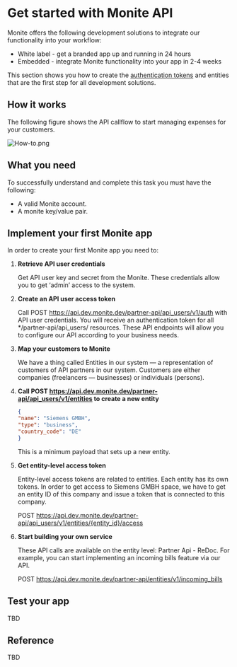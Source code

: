 # Get started with Monite API

Monite offers the following development solutions to integrate our functionality into your workflow:

- White label - get a branded app up and running in 24 hours
- Embedded - integrate Monite functionality into your app in 2-4 weeks

This section shows you how to create the [authentication tokens](d.authentication.md) and entities that are the first step for all development solutions. 

## How it works

The following figure shows the API callflow to start managing expenses for your customers. 

![How-to.png](https://stoplight.io/api/v1/projects/cHJqOjkzMDU5/images/pU1fL82z3u0)




## What you need

To successfully understand and complete this task you must have the following:

- A valid Monite account.
- A monite key/value pair.

## Implement your first Monite app

In order to create your first Monite app you need to:

1. **Retrieve API user credentials**

   Get API user key and secret from the Monite. These credentials allow you to get ‘admin’ access to the system.

2. **Create an API user access token**

    Call POST https://api.dev.monite.dev/partner-api/api_users/v1/auth with API user credentials. You will receive an authentication token for all */partner-api/api_users/ resources. These API endpoints will allow you to configure our API according to your business needs.

3. **Map your customers to Monite**

    We have a thing called Entities in our system — a representation of customers of API partners in our system. Customers are either companies (freelancers — businesses) or individuals (persons).

4. **Call POST https://api.dev.monite.dev/partner-api/api_users/v1/entities  to create a new entity**

    ```json
    {
    "name": "Siemens GMBH",
    "type": "business",
    "country_code": "DE"
    }
    
    ```

    This is a minimum payload that sets up a new entity.

5. **Get entity-level access token**

    Entity-level access tokens are related to entities. Each entity has its own tokens. In order to get access to Siemens GMBH  space, we have to get an entity ID of this company and issue a token that is connected to this company.

    POST https://api.dev.monite.dev/partner-api/api_users/v1/entities/{entity_id}/access

6. **Start building your own service**

    These API calls are available on the entity level: Partner Api - ReDoc. For example, you can start implementing an incoming bills feature via our API.

    POST https://api.dev.monite.dev/partner-api/entities/v1/incoming_bills


## Test your app

TBD

## Reference

TBD

    